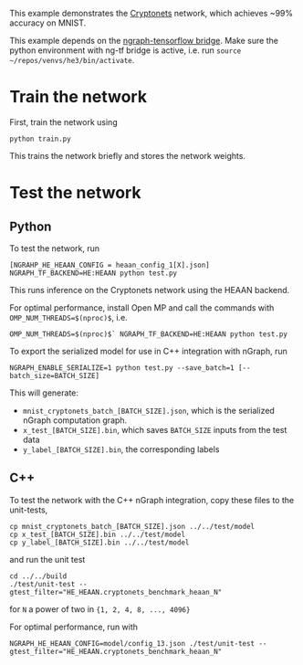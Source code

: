 This example demonstrates the [Cryptonets](https://www.microsoft.com/en-us/research/publication/cryptonets-applying-neural-networks-to-encrypted-data-with-high-throughput-and-accuracy/) network, which achieves ~99% accuracy on MNIST.

This example depends on the [ngraph-tensorflow bridge](https://github.com/NervanaSystems/ngraph-tensorflow-bridge/). Make sure the python environment with ng-tf bridge is active, i.e. run `source ~/repos/venvs/he3/bin/activate`.

# Train the network
First, train the network using
```
python train.py
```
This trains the network briefly and stores the network weights.

# Test the network
## Python
To test the network, run
```
[NGRAHP_HE_HEAAN_CONFIG = heaan_config_1[X].json] NGRAPH_TF_BACKEND=HE:HEAAN python test.py
```

This runs inference on the Cryptonets network using the HEAAN backend.

For optimal performance, install Open MP and call the commands with `OMP_NUM_THREADS=$(nproc)$`, i.e.
```
OMP_NUM_THREADS=$(nproc)$` NGRAPH_TF_BACKEND=HE:HEAAN python test.py
```

To export the serialized model for use in C++ integration with nGraph, run
```
NGRAPH_ENABLE_SERIALIZE=1 python test.py --save_batch=1 [--batch_size=BATCH_SIZE]
```

This will generate:
* `mnist_cryptonets_batch_[BATCH_SIZE].json`, which is the serialized nGraph computation graph.
* `x_test_[BATCH_SIZE].bin`, which saves `BATCH_SIZE` inputs from the test data
* `y_label_[BATCH_SIZE].bin`, the corresponding labels

## C++
To test the network with the C++ nGraph integration, copy these files to the unit-tests,
```
cp mnist_cryptonets_batch_[BATCH_SIZE].json ../../test/model
cp x_test_[BATCH_SIZE].bin ../../test/model
cp y_label_[BATCH_SIZE].bin ../../test/model
```
and run the unit test
```
cd ../../build
./test/unit-test --gtest_filter="HE_HEAAN.cryptonets_benchmark_heaan_N"
```
for `N` a power of two in `{1, 2, 4, 8, ..., 4096}`

For optimal performance, run with
```
NGRAPH_HE_HEAAN_CONFIG=model/config_13.json ./test/unit-test --gtest_filter="HE_HEAAN.cryptonets_benchmark_heaan_N"
```

